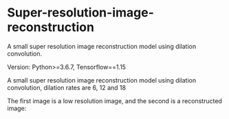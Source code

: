 # Super-resolution-image-reconstruction
A small super resolution image reconstruction model using dilation convolution.

Version: Python>=3.6.7, Tensorflow==1.15

A small super resolution image reconstruction model using dilation convolution, dilation rates are 6, 12 and 18

The first image is a low resolution image, and the second is a reconstructed image:
